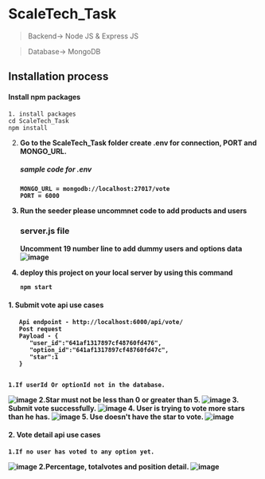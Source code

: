 # ScaleTech_Task

> Backend-> Node JS & Express JS

> Database-> MongoDB

## Installation process
#### Install npm packages
    1. install packages
    cd ScaleTech_Task
    npm install
   
2. <b> Go to the ScaleTech_Task folder create .env for connection, PORT and MONGO_URL.
    
    ##### sample code for .env
    ```env
   MONGO_URL = mongodb://localhost:27017/vote
   PORT = 6000
    ```
3. <b>Run the seeder</b> please uncommnet code to add products and users
     ### server.js file
    Uncomment 19 number line to add dummy users and options data
   ![image](https://user-images.githubusercontent.com/92462707/226911280-4451d266-0483-4172-883a-ae15775d4b1d.png)
    
4. <b>deploy this project</b> on your local server by using this command
    ```bash
    npm start

    
#### 1. Submit vote api use cases 
       Api endpoint - http://localhost:6000/api/vote/
       Post request
       Payload - {
          "user_id":"641af1317897cf48760fd476",
          "option_id":"641af1317897cf48760fd47c",
          "star":1
       }
       
       
    1.If userId Or optionId not in the database.
![image](https://user-images.githubusercontent.com/92462707/226905140-c2f0b198-99d9-44e7-ac35-6bf6660f5b25.png)
    2.Star must not be less than 0 or greater than 5.
![image](https://user-images.githubusercontent.com/92462707/226905450-d5967980-32eb-4a7e-b72e-78a42bd246ea.png)
    3. Submit vote successfully.
![image](https://user-images.githubusercontent.com/92462707/226905842-f716eadc-1f82-4b82-a5be-0ebe7599aae0.png)
    4. User is trying to vote more stars than he has.
![image](https://user-images.githubusercontent.com/92462707/226906259-6b25594d-e30c-47d9-9e18-5d0c563e251b.png)
    5. Use doesn't have the star to vote.
![image](https://user-images.githubusercontent.com/92462707/226906433-764b8396-8d3e-4e46-a9e6-61348a47f5f1.png)

#### 2. Vote detail api use cases
    
    1.If no user has voted to any option yet.
![image](https://user-images.githubusercontent.com/92462707/226907807-42aef24a-aecb-44b2-bd82-e99d2bde31ac.png)
    2.Percentage, totalvotes and position detail.
![image](https://user-images.githubusercontent.com/92462707/226907196-87c1dff5-44fe-4cc5-aecc-5152de6a5bd5.png)  


  






